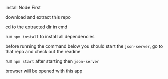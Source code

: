 install Node First

download and extract this repo

cd to the extracted dir in cmd

run ```npm install``` to install all dependencies

before running the command below you should start the ```json-server```, go to that repo and check out the readme

run ```npm start``` after starting then ```json-server```

browser will be opened with this app
